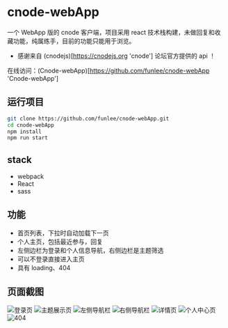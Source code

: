 cnode-webApp
=============
一个 WebApp 版的 cnode 客户端，项目采用 react 技术栈构建，未做回复和收藏功能，纯属练手，目前的功能只能用于浏览。
 - 感谢来自 (cnodejs)[https://cnodejs.org 'cnode'] 论坛官方提供的 api ！

 在线访问：(Cnode-webApp)[https://github.com/funlee/cnode-webApp 'Cnode-webApp']

运行项目
-------
```bash
git clone https://github.com/funlee/cnode-webApp.git
cd cnode-webApp
npm install
npm run start
```
stack
------
* webpack
* React
* sass

功能
-----
 - 首页列表，下拉时自动加载下一页
 - 个人主页，包括最近参与，回复
 - 左侧边栏为登录和个人信息导航，右侧边栏是主题筛选
 - 可以不登录直接进入主页
 - 具有 loading、404

 页面截图
 ---------
 ![](https://raw.github.com/funlee/cnode-webApp/example/01.png "登录页")
 ![](https://raw.github.com/funlee/cnode-webApp/example/02.png "主题展示页")
 ![](https://raw.github.com/funlee/cnode-webApp/example/03.png "左侧导航栏")
 ![](https://raw.github.com/funlee/cnode-webApp/example/04.png "右侧导航栏")
 ![](https://raw.github.com/funlee/cnode-webApp/example/05.png "详情页")
 ![](https://raw.github.com/funlee/cnode-webApp/example/06.png "个人中心页")
 ![](https://raw.github.com/funlee/cnode-webApp/example/07.png "404")



